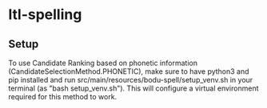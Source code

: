 # ltl-spelling

## Setup
To use Candidate Ranking based on phonetic information (CandidateSelectionMethod.PHONETIC), make sure to have python3 and pip installed and run src/main/resources/bodu-spell/setup_venv.sh in your terminal (as "bash setup_venv.sh"). This will configure a virtual environment required for this method to work.
